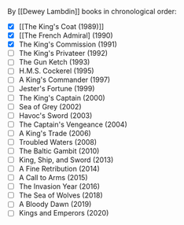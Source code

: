 By [[Dewey Lambdin]] books in chronological order:

 - [x] [[The King's Coat (1989)]]
 - [x] [[The French Admiral] (1990)
 - [x] The King's Commission (1991)
 - [ ] The King's Privateer (1992)
 - [ ] The Gun Ketch (1993)
 - [ ] H.M.S. Cockerel (1995)
 - [ ] A King's Commander (1997)
 - [ ] Jester's Fortune (1999)
 - [ ] The King's Captain (2000)
 - [ ] Sea of Grey (2002)
 - [ ] Havoc's Sword (2003)
 - [ ] The Captain's Vengeance (2004)
 - [ ] A King's Trade (2006)
 - [ ] Troubled Waters (2008)
 - [ ] The Baltic Gambit (2010)
 - [ ] King, Ship, and Sword (2013)
 - [ ] A Fine Retribution (2014)
 - [ ] A Call to Arms (2015)
 - [ ] The Invasion Year (2016)
 - [ ] The Sea of Wolves (2018)
 - [ ] A Bloody Dawn (2019)
 - [ ] Kings and Emperors (2020)